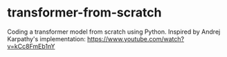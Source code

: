 # transformer-from-scratch
Coding a transformer model from scratch using Python.
Inspired by Andrej Karpathy's implementation: https://www.youtube.com/watch?v=kCc8FmEb1nY
